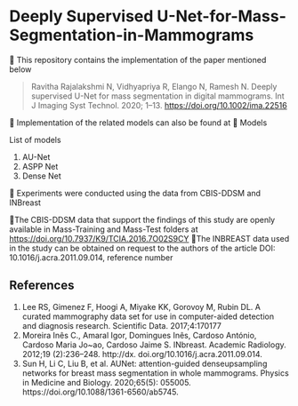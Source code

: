 # Deeply Supervised U-Net-for-Mass-Segmentation-in-Mammograms

:pushpin: This repository contains the implementation of the paper mentioned below<br/>
>Ravitha Rajalakshmi N, Vidhyapriya R, Elango N, Ramesh N. Deeply supervised U-Net for mass segmentation in digital mammograms. Int J Imaging Syst Technol. 2020; 1–13. https://doi.org/10.1002/ima.22516

:notebook: Implementation of the related models can also be found at :file_folder: Models <br/>

List of models <br/>
<ol>
  <li>AU-Net</li>
  <li>ASPP Net</li>
  <li>Dense Net</li>
</ol>

:dart: Experiments were conducted using the data from CBIS-DDSM and INBreast

:pushpin:The CBIS-DDSM data that support the findings of this study are openly available in Mass-Training and Mass-Test folders at https://doi.org/10.7937/K9/TCIA.2016.7O02S9CY
:pushpin:The INBREAST data used in the study can be obtained on request to the authors of the article DOI: 10.1016/j.acra.2011.09.014, reference number


## References
<ol>
  <li>Lee RS, Gimenez F, Hoogi A, Miyake KK, Gorovoy M,
Rubin DL. A curated mammography data set for use in
computer-aided detection and diagnosis research. Scientific
Data. 2017;4:170177</li>
  <li>Moreira Inês C., Amaral Igor, Domingues Inês,
Cardoso António, Cardoso Maria Jo~ao, Cardoso Jaime S.
INbreast. Academic Radiology. 2012;19 (2):236–248. http://dx.
doi.org/10.1016/j.acra.2011.09.014.</li>
  <li>Sun H, Li C, Liu B, et al. AUNet: attention-guided denseupsampling networks for breast mass segmentation in whole
mammograms. Physics in Medicine and Biology. 2020;65(5):
    055005. https://doi.org/10.1088/1361-6560/ab5745.</li>
</ol>


